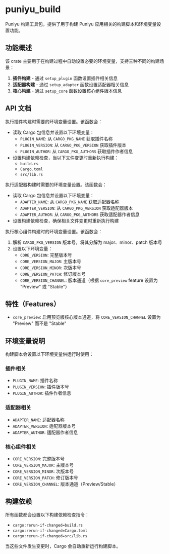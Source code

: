 # puniyu_build

Puniyu 构建工具包，提供了用于构建 Puniyu 应用相关的构建脚本和环境变量设置功能。

## 功能概述

该 crate 主要用于在构建过程中自动设置必要的环境变量，支持三种不同的构建场景：

1. **插件构建** - 通过 `setup_plugin` 函数设置插件相关信息
2. **适配器构建** - 通过 `setup_adapter` 函数设置适配器相关信息
3. **核心构建** - 通过 `setup_core` 函数设置核心组件版本信息

## API 文档

执行插件构建时需要的环境变量设置。该函数会：

- 读取 Cargo 包信息并设置以下环境变量：
    - `PLUGIN_NAME`: 从 `CARGO_PKG_NAME` 获取插件名称
    - `PLUGIN_VERSION`: 从 `CARGO_PKG_VERSION` 获取插件版本
    - `PLUGIN_AUTHOR`: 从 `CARGO_PKG_AUTHORS` 获取插件作者信息
- 设置构建依赖检查，当以下文件变更时重新执行构建：
    - `build.rs`
    - `Cargo.toml`
    - `src/lib.rs`

执行适配器构建时需要的环境变量设置。该函数会：

- 读取 Cargo 包信息并设置以下环境变量：
    - `ADAPTER_NAME`: 从 `CARGO_PKG_NAME` 获取适配器名称
    - `ADAPTER_VERSION`: 从 `CARGO_PKG_VERSION` 获取适配器版本
    - `ADAPTER_AUTHOR`: 从 `CARGO_PKG_AUTHORS` 获取适配器作者信息
- 设置构建依赖检查，确保相关文件变更时重新执行构建

执行核心组件构建时的环境变量设置。该函数会：

1. 解析 `CARGO_PKG_VERSION` 版本号，将其分解为 major、minor、patch 版本号
2. 设置以下环境变量：
    - `CORE_VERSION`: 完整版本号
    - `CORE_VERSION_MAJOR`: 主版本号
    - `CORE_VERSION_MINOR`: 次版本号
    - `CORE_VERSION_PATCH`: 修订版本号
    - `CORE_VERSION_CHANNEL`: 版本通道（根据 `core_preview` feature 设置为 "Preview" 或 "Stable"）

## 特性（Features）

- `core_preview`: 启用预览版核心版本通道，将 `CORE_VERSION_CHANNEL` 设置为 "Preview" 而不是 "Stable"

## 环境变量说明

构建脚本会设置以下环境变量供运行时使用：

### 插件相关

- `PLUGIN_NAME`: 插件名称
- `PLUGIN_VERSION`: 插件版本号
- `PLUGIN_AUTHOR`: 插件作者信息

### 适配器相关

- `ADAPTER_NAME`: 适配器名称
- `ADAPTER_VERSION`: 适配器版本号
- `ADAPTER_AUTHOR`: 适配器作者信息

### 核心组件相关

- `CORE_VERSION`: 完整版本号
- `CORE_VERSION_MAJOR`: 主版本号
- `CORE_VERSION_MINOR`: 次版本号
- `CORE_VERSION_PATCH`: 修订版本号
- `CORE_VERSION_CHANNEL`: 版本通道（Preview/Stable）

## 构建依赖

所有函数都会设置以下构建依赖检查指令：

- `cargo:rerun-if-changed=build.rs`
- `cargo:rerun-if-changed=Cargo.toml`
- `cargo:rerun-if-changed=src/lib.rs`

当这些文件发生变更时，Cargo 会自动重新运行构建脚本。